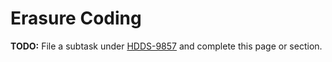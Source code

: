 # Erasure Coding

**TODO:** File a subtask under [HDDS-9857](https://issues.apache.org/jira/browse/HDDS-9857) and complete this page or section.
